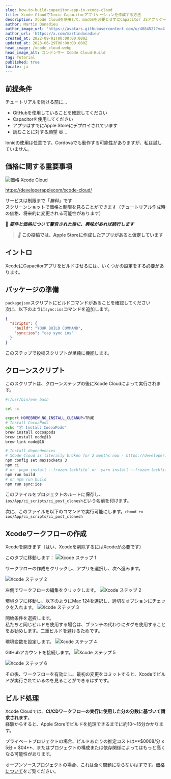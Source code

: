 ```yaml
---
slug: how-to-build-capacitor-app-in-xcode-cloud
title: Xcode CloudでIonic Capacitorアプリケーションを作成する方法
description: Xcode Cloudを使用して、macOSを必要とせずにCapacitor JSアプリケーションをコンパイルします。
author: Martin Donadieu
author_image_url: 'https://avatars.githubusercontent.com/u/4084527?v=4'
author_url: 'https://x.com/martindonadieu'
created_at: 2022-09-01T00:00:00.000Z
updated_at: 2023-06-29T00:00:00.000Z
head_image: /xcode_cloud.webp
head_image_alt: コンデンサー Xcode Cloud-Build
tag: Tutorial
published: true
locale: ja
---
```


## 前提条件

チュートリアルを続ける前に…

- GitHubを使用していることを確認してください
- Capacitorを使用してください
- アプリはすでにApple Storeにデプロイされています
- 読むことに対する願望 😆…

Ionicの使用は任意です。Cordovaでも動作する可能性がありますが、私は試していません。

## 価格に関する重要事項

![価格 Xcode Cloud](/xcode_cloud_pricewebp)

[https://developerapplecom/xcode-cloud/](https://developerapplecom/xcode-cloud/)

サービスは制限まで「_無料_」です  
スクリーンショットで価格と制限を見ることができます（チュートリアル作成時の価格、将来的に変更される可能性があります）

🔴 **_要件と価格について警告された後に、興味があれば続行します_**

> **_📣_ この投稿では、Apple Storeに作成したアプリがあると仮定しています**

## イントロ

XcodeにCapacitorアプリをビルドさせるには、いくつかの設定をする必要があります。

## パッケージの準備

`packagejson`スクリプトにビルドコマンドがあることを確認してください  
次に、以下のように`sync:ios`コマンドを追加します。

```json
{
  "scripts": {
    "build": "YOUR BUILD COMMAND",
    "sync:ios": "cap sync ios"
  }
}
```
このステップで投稿スクリプトが単純に機能します。

## クローンスクリプト
このスクリプトは、クローンステップの後にXcode Cloudによって実行されます。

```bash
#!/usr/bin/env bash

set -x

export HOMEBREW_NO_INSTALL_CLEANUP=TRUE
# Install CocoaPods
echo "📦 Install CocoaPods"
brew install cocoapods
brew install node@18
brew link node@18

# Install dependencies
# XCode Cloud is literally broken for 2 months now - https://developer.apple.com/forums/thread/738136?answerId=774510022#774510022
npm config set maxsockets 3
npm ci
# or `pnpm install --frozen-lockfile` or `yarn install --frozen-lockfile` or bun install
npm run build 
# or npm run build
npm run sync:ios
```

このファイルをプロジェクトのルートに保存し、`ios/App/ci_scripts/ci_post_clonesh`という名前を付けます。

次に、このファイルを以下のコマンドで実行可能にします。`chmod +x ios/App/ci_scripts/ci_post_clonesh`

## Xcodeワークフローの作成

Xcodeを開きます（はい、Xcodeを削除するにはXcodeが必要です）

このタブに移動します：
![Xcode ステップ 1](/xcode_step_1webp)

ワークフローの作成をクリックし、アプリを選択し、次へ進みます。

![Xcode ステップ 2](/xcode_step_2webp)

左側でワークフローの編集をクリックします。
![Xcode ステップ 2](/xcode_step_3webp)

環境タブに移動し、以下のようにMac 124を選択し、適切なオプションにチェックを入れます。
![Xcode ステップ 3](/xcode_step_3webp)

開始条件を選択します。  
私たちと同じビルドを使用する場合は、ブランチの代わりにタグを使用することをお勧めします。二重ビルドを避けるためです。

環境変数を設定します。
![Xcode ステップ 4](/xcode_step_4webp)

GitHubアカウントを接続します。
![Xcode ステップ 5](/xcode_step_5webp)

![Xcode ステップ 6](/xcode_step_6webp)

その後、ワークフローを有効にし、最初の変更をコミットすると、Xcodeでビルドが実行されているのを見ることができるはずです。

## **ビルド処理**

Xcode Cloudでは、**CI/CDワークフローの実行に使用した分の分数に基づいて請求されます**。  
経験からすると、Apple Storeでビルドを処理できるまでに約10～15分かかります。

プライベートプロジェクトの場合、ビルドあたりの推定コストは**$0008/分 x 5分 = $04**、またはプロジェクトの構成または依存関係によってはもっと高くなる可能性があります。

オープンソースプロジェクトの場合、これは全く問題にならないはずです。[価格について](https://githubcom/pricing/)をご覧ください。